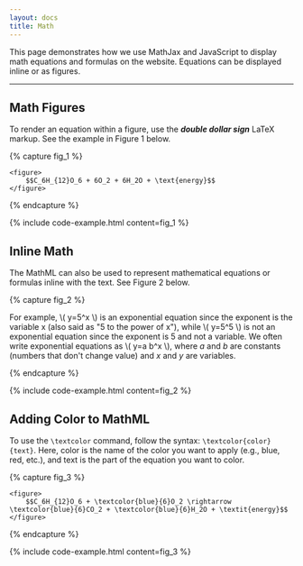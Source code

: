 ```yaml
---
layout: docs
title: Math
---
```

				
This page demonstrates how we use MathJax and JavaScript to display math equations and formulas on the website. Equations can be displayed inline or as figures.

<hr class="margin-y-4" />

## Math Figures

To render an equation within a figure, use the ***double dollar sign*** LaTeX markup. See the example in Figure 1 below.

{% capture fig_1 %}

<div class="figure">

	<figure>
		$$C_6H_{12}O_6 + 6O_2 + 6H_2O + \text{energy}$$
	</figure>

</div>

{% endcapture %}

{% include code-example.html content=fig_1 %}

## Inline Math
The MathML can also be used to represent mathematical equations or formulas inline with the text. See Figure 2 below.

{% capture fig_2 %}

<p>
	For example, \( y=5^x \) is an exponential equation since the exponent is the variable x (also said as "5 to the power of x"), while \( y=5^5 \) is not an exponential equation since the exponent is 5 and not a variable. We often write exponential equations as \( y=a b^x \), where <em>a</em> and <em>b</em> are constants (numbers that don't change value) and <em>x</em> and <em>y</em> are variables.
</p>

{% endcapture %}

{% include code-example.html content=fig_2 %}

## Adding Color to MathML

To use the `\textcolor` command, follow the syntax: `\textcolor{color}{text}`. Here, color is the name of the color you want to apply (e.g., blue, red, etc.), and text is the part of the equation you want to color.

{% capture fig_3 %}

<div class="figure">

	<figure>
		$$C_6H_{12}O_6 + \textcolor{blue}{6}O_2 \rightarrow \textcolor{blue}{6}CO_2 + \textcolor{blue}{6}H_2O + \textit{energy}$$
	</figure>

</div>

{% endcapture %}

{% include code-example.html content=fig_3 %}
